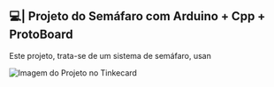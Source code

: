 ## 💻| Projeto do Semáfaro com Arduino + Cpp + ProtoBoard

  Este projeto, trata-se de um sistema de semáfaro, usan

![Imagem do Projeto no Tinkecard](https://github.com/user-attachments/assets/49206bc0-7cde-4ada-b7f5-ab6e50eed3be)
